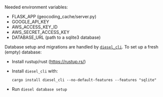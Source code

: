 Needed environment variables:

* FLASK_APP (geocoding_cache/server.py)
* GOOGLE_API_KEY
* AWS_ACCESS_KEY_ID
* AWS_SECRET_ACCESS_KEY
* DATABASE_URL (path to a sqlite3 database)

Database setup and migrations are handled by [`diesel_cli`](https://github.com/diesel-rs/diesel/tree/master/diesel_cli).
To set up a fresh (empty) database:

* Install rustup/rust (https://rustup.rs/)
* Install `diesel_cli` with:
    
   `cargo install diesel_cli --no-default-features --features "sqlite"`
* Run `diesel database setup`
